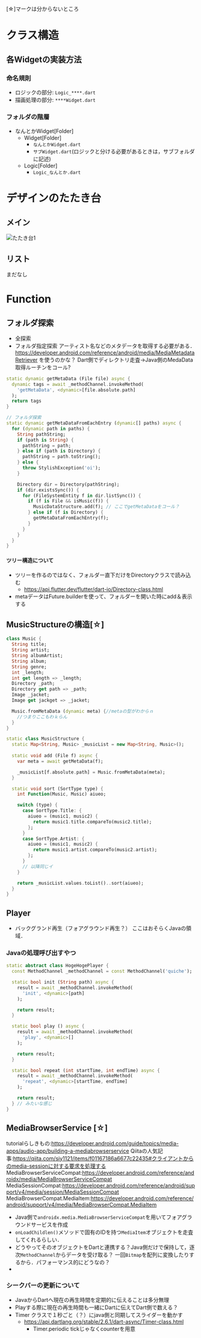 [☆]マークは分からないところ

# クラス構造
## 各Widgetの実装方法
### 命名規則
* ロジックの部分: ``Logic_****.dart``
* 描画処理の部分: ``****Widget.dart``

### フォルダの階層
* なんとかWidget[Folder]
  * Widget[Folder]
    * ``なんとかWidget.dart``
    * ``サブWidget.dart``(ロジックと分ける必要があるときは，サブフォルダに記述)
  * Logic[Folder]
    * ``Logic_なんとか.dart``

# デザインのたたき台
## メイン
![たたき台1](image/tataki_1.jpg)
## リスト
まだなし

# Function
## フォルダ探索
* 全探索
* フォルダ指定探索
アーティスト名などのメタデータを取得する必要がある．
https://developer.android.com/reference/android/media/MediaMetadataRetriever
を使うのかな？
Dart側でディレクトリ走査->Java側のMedaData取得ルーチンをコール?
```dart
static dynamic getMetaData (File file) async {
  dynamic tags = await _methodChannel.invokeMethod(
    'getMetaData', <dynamic>[file.absolute.path]
  );
  return tags 
}

// フォルダ探索
static dynamic getMetaDataFromEachEntry (dynamic[] paths) async {
  for (dynamic path in paths) {
    String pathString;
    if (path is String) {
      pathString = path;
    } else if (path is Directory) {
      pathString = path.toString();
    } else {
      throw StylishException('oi');
    }

    Directory dir = Directory(pathString);
    if (dir.existsSync()) {
      for (FileSystemEntity f in dir.listSync()) {
        if (f is File && isMusic(f)) {
          MusicDataStructure.add(f); // ここでgetMetaDataをコール？
        } else if (f is Directory) {
          getMetaDataFromEachEntry(f);
        }
      }
    }
  }
}
```

#### ツリー構造について
* ツリーを作るのではなく、フォルダー直下だけをDirectoryクラスで読み込む
  * https://api.flutter.dev/flutter/dart-io/Directory-class.html
* metaデータはFuture.builderを使って、フォルダーを開いた時にadd＆表示する



## MusicStructureの構造[☆]
```dart
class Music {
  String title;
  String artist;
  String albumArtist;
  String album;
  String genre;
  int _length;
  int get length => _length;
  Directory _path;
  Directory get path => _path;
  Image _jacket;
  Image get jackget => _jacket;

  Music.fromMetaData (dynamic meta) {//metaの型がわからｎ
    //つまりここもわｋらん
  }
}

static class MusicStructure {
  static Map<String, Music> _musicList = new Map<String, Music>();
  
  static void add (File f) async {
    var meta = await getMetaData(f);

    _musicList[f.absolute.path] = Music.fromMetaData(meta);
  }

  static void sort (SortType type) {
    int Function(Music, Music) aiueo;

    switch (type) {
      case SortType.Title: {
        aiueo = (music1, music2) {
          return music1.title.compareTo(music2.title);
        };
      }
      case SortType.Artist: {
        aiueo = (music1, music2) {
          return music1.artist.compareTo(music2.artist);
        };
      }
      // 以降同じイ
    }

    return _musicList.values.toList()..sort(aiueo);
  }
}
```





## Player
* バックグランド再生（フォアグラウンド再生？）
ここはおそらくJavaの領域．
### Javaの処理呼び出すやつ
```dart
static abstract class HogeHogePlayer {
  const MethodChannel _methodChannel = const MethodChannel('quiche');

  static bool init (String path) async {
    result = await _methodChannel.invokeMethod(
      'init', <dynamic>[path]
    );

    return result;
  }

  static bool play () async {
    result = await _methodChannel.invokeMethod(
      'play', <dynamic>[]
    );

    return result;
  }

  static bool repeat (int startTime, int endTime) async {
    result = await _methodChannel.invokeMethod(
      'repeat', <dynamic>[startTime, endTime]
    );

    return result;
  } // みたいな感じ
}
```

## MediaBrowserService [☆]
tutorialらしきもの:https://developer.android.com/guide/topics/media-apps/audio-app/building-a-mediabrowserservice
Qiitaの人気記事:https://qiita.com/siy1121/items/f01167186a6677c22435#クライアントからのmedia-sessionに対する要求を処理する
MediaBrowserServiceCompat:https://developer.android.com/reference/androidx/media/MediaBrowserServiceCompat
MediaSessionCompat:https://developer.android.com/reference/android/support/v4/media/session/MediaSessionCompat
MediaBrowserCompat.MediaItem:https://developer.android.com/reference/android/support/v4/media/MediaBrowserCompat.MediaItem

* Java側で``androidx.media.MediaBrowserServiceCompat``を用いてフォアグラウンドサービスを作成
* ``onLoadChildlen()``メソッドで固有のIDを持つ``MediaItem``オブジェクトを走査してくれるらしい．
* どうやってそのオブジェクトをDartと連携する？Java側だけで保持して，逐次``MethodChannel``からデータを受け取る？
一回``Bitmap``を配列に変換したりするから．パフォーマンス的にどうなの？
* 

### シークバーの更新について
* JavaからDartへ現在の再生時間を定期的に伝えることは多分無理
* Playする際に現在の再生時間も一緒にDartに伝えてDart側で数える？
* Timer クラスで１秒ごと（？）にjava側と同期してスライダーを動かす
  * https://api.dartlang.org/stable/2.6.1/dart-async/Timer-class.html
    * Timer.periodic tickじゃなくcounterを用意

